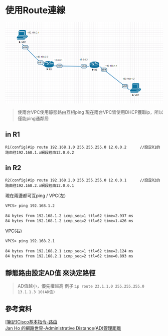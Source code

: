 # 使用Route連線
![](https://github.com/oxolll/Linux/blob/%E8%A8%88%E7%AE%97%E6%A9%9F%E7%B6%B2%E8%B7%AF/%E5%AF%A6%E4%BD%9C%E6%B8%AC%E8%A9%A6/route.png)
> 使兩台VPC使用靜態路由互相ping
>現在兩台VPC皆使用DHCP獲取ip，所以僅能ping通鄰居

## in R1
```
R1(config)#ip route 192.168.1.0 255.255.255.0 12.0.0.2      //設定R1的路由往192.168.1.x網段經由12.0.0.2
```
## in R2
```
R2(config)#ip route 192.168.2.0 255.255.255.0 12.0.0.1      //設定R2的路由往192.168.2.x網段經由12.0.0.1
```
現在兩邊都可互ping /
VPC(左)
```
VPCS> ping 192.168.1.2

84 bytes from 192.168.1.2 icmp_seq=1 ttl=62 time=2.937 ms
84 bytes from 192.168.1.2 icmp_seq=2 ttl=62 time=1.426 ms
```
VPC(右)
```
VPCS> ping 192.168.2.1

84 bytes from 192.168.2.1 icmp_seq=1 ttl=62 time=2.124 ms
84 bytes from 192.168.2.1 icmp_seq=2 ttl=62 time=0.893 ms
```

## 靜態路由設定AD值 來決定路徑
> AD值越小，優先權越高
例子:`ip route 23.1.1.0 255.255.255.0 13.1.1.3 10(AD值)`
## 參考資料
[[筆記]Cisco基本指令-路由](https://david50.pixnet.net/blog/post/45224331-%5B%E7%AD%86%E8%A8%98%5Dcisco%E5%9F%BA%E6%9C%AC%E6%8C%87%E4%BB%A4-%E8%B7%AF%E7%94%B1)\
[Jan Ho 的網路世界-Administrative Distance(AD)管理距離](https://www.jannet.hk/zh-Hant/post/administrative-distance-ad/)